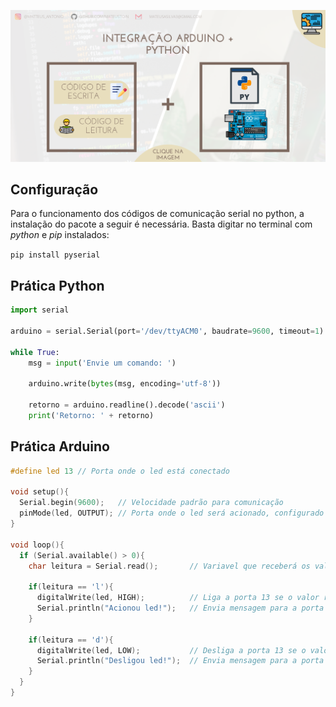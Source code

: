 <p align="center">
<a href="https://github.com/mateustoin/Palestra-Python-para-Arduino/blob/master/codes/Serial/arduino-python.md">
  <img src="../../img/imagens-palestra/22.png" style="height:300px, "/>
</a>
</p>

## Configuração

<p>
  Para o funcionamento dos códigos de comunicação serial no python, a instalação do pacote a seguir é necessária. Basta digitar no terminal com <i>python</i> e <i>pip</i> instalados:
</p>

`pip install pyserial`

## Prática Python

```python
import serial

arduino = serial.Serial(port='/dev/ttyACM0', baudrate=9600, timeout=1)

while True:
    msg = input('Envie um comando: ')

    arduino.write(bytes(msg, encoding='utf-8'))

    retorno = arduino.readline().decode('ascii')
    print('Retorno: ' + retorno)
```

## Prática Arduino

```cpp
#define led 13 // Porta onde o led está conectado

void setup(){
  Serial.begin(9600);   // Velocidade padrão para comunicação
  pinMode(led, OUTPUT); // Porta onde o led será acionado, configurado como saida
}

void loop(){
  if (Serial.available() > 0){
    char leitura = Serial.read();       // Variavel que receberá os valores enviados pelo programa em python
    
    if(leitura == 'l'){
      digitalWrite(led, HIGH);          // Liga a porta 13 se o valor recebido for 1
      Serial.println("Acionou led!");   // Envia mensagem para a porta Serial
    }
    
    if(leitura == 'd'){
      digitalWrite(led, LOW);           // Desliga a porta 13 se o valor recebido for 2
      Serial.println("Desligou led!");  // Envia mensagem para a porta Serial
    }
  }
}
```
